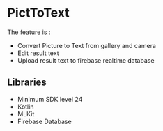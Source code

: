 # PictToText
The feature is :
- Convert Picture to Text from gallery and camera
- Edit result text
- Upload result text to firebase realtime database

## Libraries

- Minimum SDK level 24
- Kotlin
- MLKit
- Firebase Database
